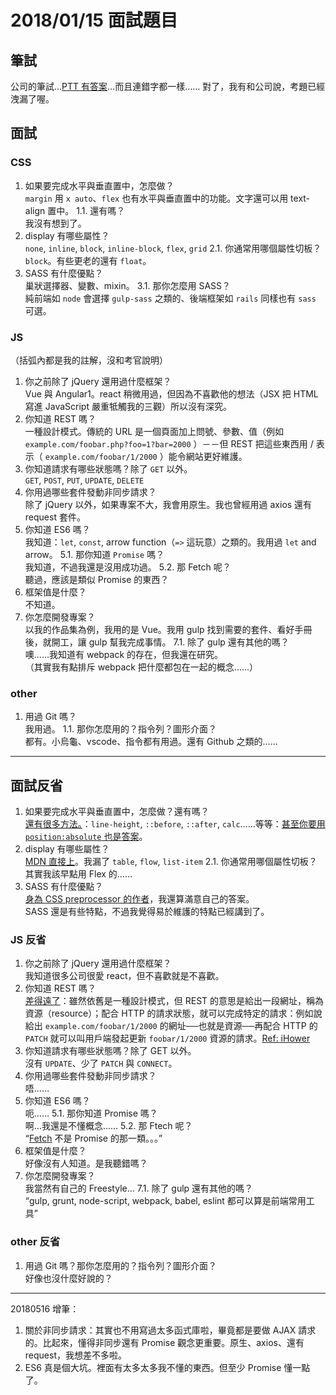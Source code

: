 # 2018/01/15 面試題目

## 筆試

公司的筆試…[PTT 有答案](https://www.ptt.cc/bbs/Ajax/M.1371198760.A.DDB.html)…而且連錯字都一樣……
對了，我有和公司說，考題已經洩漏了喔。

## 面試

### CSS

1. 如果要完成水平與垂直置中，怎麼做？<br />`margin` 用 `x auto`、`flex` 也有水平與垂直置中的功能。文字還可以用 text-align 置中。
1.1. 還有嗎？<br />我沒有想到了。
2. display 有哪些屬性？<br />`none`, `inline`, `block`, `inline-block`, `flex`, `grid`
2.1. 你通常用哪個屬性切板？<br />`block`。有些更老的還有 `float`。
3. SASS 有什麼優點？<br />巢狀選擇器、變數、mixin。
3.1. 那你怎麼用 SASS？ <br /> 純前端如 `node` 會選擇 `gulp-sass` 之類的、後端框架如 `rails` 同樣也有 `sass` 可選。

### JS

（括弧內都是我的註解，沒和考官說明）

1. 你之前除了 jQuery 還用過什麼框架？<br>Vue 與 Angular1。react 稍微用過，但因為不喜歡他的想法（JSX 把 HTML 寫進 JavaScript 嚴重牴觸我的三觀）所以沒有深究。
2. 你知道 REST 嗎？<br>一種設計模式。傳統的 URL 是一個頁面加上問號、參數、值（例如 `example.com/foobar.php?foo=1?bar=2000` ）－－但 REST 把這些東西用 / 表示（ `example.com/foobar/1/2000` ）能令網站更好維護。
3. 你知道請求有哪些狀態嗎？除了 `GET` 以外。<br>`GET`, `POST`, `PUT`, `UPDATE`, `DELETE`
4. 你用過哪些套件發動非同步請求？<br>除了 jQuery 以外，如果專案不大，我會用原生。我也曾經用過 axios 還有 request 套件。
5. 你知道 ES6 嗎？<br>我知道：`let`, `const`, arrow function（`=>` 這玩意）之類的。我用過 `let` and arrow。
5.1. 那你知道 `Promise` 嗎？<br>我知道，不過我還是沒用成功過。
5.2. 那 Fetch 呢？<br>聽過，應該是類似 Promise 的東西？
6. 框架值是什麼？<br>不知道。
7. 你怎麼開發專案？<br>以我的作品集為例，我用的是 Vue。我用 gulp 找到需要的套件、看好手冊後，就開工，讓 gulp 幫我完成事情。
7.1. 除了 gulp 還有其他的嗎？<br>噢......我知道有 webpack 的存在，但我還在研究。<br>（其實我有點排斥 webpack 把什麼都包在一起的概念......）

### other

1. 用過 Git 嗎？<br>我用過。
1.1. 那你怎麼用的？指令列？圖形介面？<br>都有。小烏龜、vscode、指令都有用過。還有 Github 之類的……

---

## 面試反省

1. 如果要完成水平與垂直置中，怎麼做？還有嗎？<br />[還有很多方法。](http://www.oxxostudio.tw/articles/201502/css-vertical-align-7methods.html)：`line-height`, `::before`, `::after`, `calc`......等等：[甚至你要用 `position:absolute` 也是答案](http://www.flycan.com/article/css/css-div-position-center-1562.html)。
2. display 有哪些屬性？<br />[MDN 直接上](https://developer.mozilla.org/en-US/docs/Web/CSS/display)。我漏了 `table`, `flow`, `list-item`
2.1. 你通常用哪個屬性切板？ <br /> 其實我該早點用 Flex 的……
3. SASS 有什麼優點？<br />[身為 CSS preprocessor 的作者](https://developer.mozilla.org/en-US/docs/Glossary/CSS_preprocessor)，我還算滿意自己的答案。<br /> SASS 還是有些特點，不過我覺得易於維護的特點已經講到了。

### JS 反省

1. 你之前除了 jQuery 還用過什麼框架？<br />我知道很多公司很愛 react，但不喜歡就是不喜歡。
2. 你知道 REST 嗎？<br />[差得遠了](https://zh.wikipedia.org/zh-tw/具象狀態傳輸)：雖然依舊是一種設計模式，但 REST 的意思是給出一段網址，稱為資源（resource）；配合 HTTP 的請求狀態，就可以完成特定的請求：例如說給出 `example.com/foobar/1/2000` 的網址──也就是資源──再配合 HTTP 的 `PATCH` 就可以叫用戶端發起更新 `foobar/1/2000` 資源的請求。[Ref: iHower](https://ihower.tw/blog/archives/1542)
3. 你知道請求有哪些狀態嗎？除了 GET 以外。<br>沒有 `UPDATE`、少了 `PATCH` 與 `CONNECT`。
4. 你用過哪些套件發動非同步請求？<br>唔……
5. 你知道 ES6 嗎？<br>呃……
5.1. 那你知道 Promise 嗎？<br>啊…我還是不懂概念……
5.2. 那 Ftech 呢？<br /><q cite="@calpaliu"><a href="https://developer.mozilla.org/en-US/docs/Web/API/Fetch_API">Fetch</a> 不是 Promise 的那一類。。。</q>
6. 框架值是什麼？<br />好像沒有人知道。是我聽錯嗎？
7. 你怎麼開發專案？<br />我當然有自己的 Freestyle...
7.1. 除了 gulp 還有其他的嗎？<br /><q cite="@calpaliu">gulp, grunt, node-script, webpack, babel, eslint 都可以算是前端常用工具</q>

### other 反省

1. 用過 Git 嗎？那你怎麼用的？指令列？圖形介面？<br />好像也沒什麼好說的？

---

20180516 增筆：

1. 關於非同步請求：其實也不用寫過太多函式庫啦，畢竟都是要做 AJAX 請求的。比起來，懂得非同步還有 Promise 觀念更重要。原生、axios、還有 request，我想差不多啦。
2. ES6 真是個大坑。裡面有太多太多我不懂的東西。但至少 Promise 懂一點了。
